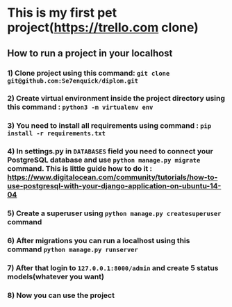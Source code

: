 # This is my first pet project(https://trello.com clone)
## How to run a project in your localhost
### 1) Clone project using this command: ```git clone git@github.com:Se7enquick/diplom.git```
### 2) Create virtual environment inside the project directory using this command : ```python3 -m virtualenv env```
### 3) You need to install all requirements using command : ```pip install -r requirements.txt```
### 4) In settings.py in ```DATABASES``` field you need to connect your PostgreSQL database and use ```python manage.py migrate``` command. This is little guide how to do it : https://www.digitalocean.com/community/tutorials/how-to-use-postgresql-with-your-django-application-on-ubuntu-14-04
### 5) Create a superuser using ```python manage.py createsuperuser``` command
### 6) After migrations you can run a localhost using this command ```python manage.py runserver```
### 7) After that login to ```127.0.0.1:8000/admin``` and create 5 status models(whatever you want)
### 8) Now you can use the project
